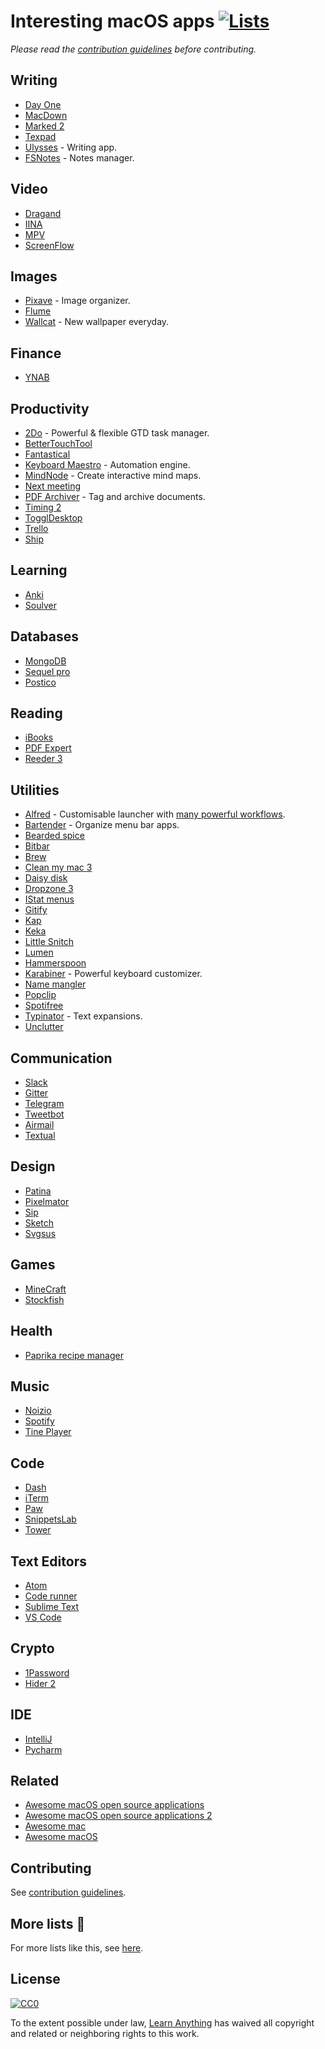 # Interesting macOS apps [![Lists](https://img.shields.io/badge/More%20Lists-📔-blue.svg)](https://github.com/learn-anything/curated-lists#readme)
*Please read the [contribution guidelines](contributing.md#readme) before contributing.*

## Writing
- [Day One](http://dayoneapp.com/)
- [MacDown](https://macdown.uranusjr.com/)
- [Marked 2](http://marked2app.com/)
- [Texpad](https://www.texpad.com/)
- [Ulysses](https://ulyssesapp.com/) - Writing app.
- [FSNotes](https://github.com/glushchenko/fsnotes) - Notes manager.

## Video
- [Dragand](http://dragand.watch/)
- [IINA](https://github.com/lhc70000/iina)
- [MPV](https://mpv.io/)
- [ScreenFlow](https://www.telestream.net/screenflow/overview.htm)

## Images
- [Pixave](http://www.littlehj.com/) - Image organizer.
- [Flume](https://flumeapp.com/)
- [Wallcat](https://beta.wall.cat/) - New wallpaper everyday.

## Finance
- [YNAB](http://classic.youneedabudget.com/download/ynab4)

## Productivity
- [2Do](https://www.2doapp.com/) - Powerful & flexible GTD task manager.
- [BetterTouchTool](https://www.boastr.net/)
- [Fantastical](https://flexibits.com/fantastical)
- [Keyboard Maestro](https://www.keyboardmaestro.com/main/) - Automation engine.
- [MindNode](https://mindnode.com/) - Create interactive mind maps.
- [Next meeting](https://itunes.apple.com/us/app/next-meeting-quickly-see-it-in-your-menu-bar/id1017470484?mt=12)
- [PDF Archiver](https://github.com/JulianKahnert/PDF-Archiver) - Tag and archive documents.
- [Timing 2](https://betalist.com/startups/timing-2)
- [TogglDesktop](https://support.toggl.com/toggl-on-my-desktop/)
- [Trello](https://itunes.apple.com/app/trello/id1278508951?ls=1&mt=12)
- [Ship](https://www.realartists.com)

## Learning
- [Anki](https://apps.ankiweb.net/)
- [Soulver](http://acqualia.com/soulver/)

## Databases
- [MongoDB](https://docs.mongodb.com/manual/tutorial/install-mongodb-on-os-x/)
- [Sequel pro](https://www.sequelpro.com/)
- [Postico](https://eggerapps.at/postico/)

## Reading
- [iBooks](https://www.apple.com/lae/ibooks/)
- [PDF Expert](https://pdfexpert.com/)
- [Reeder 3](http://reederapp.com/mac/)

## Utilities
- [Alfred](https://www.alfredapp.com/) - Customisable launcher with [many powerful workflows](https://github.com/learn-anything/alfred-workflows#amazing-alfred-workflows-).
- [Bartender](https://www.macbartender.com/) - Organize menu bar apps.
- [Bearded spice](https://github.com/beardedspice/beardedspice)
- [Bitbar](https://github.com/matryer/bitbar)
- [Brew](https://brew.sh)
- [Clean my mac 3](https://macpaw.com/cleanmymac)
- [Daisy disk](https://daisydiskapp.com/)
- [Dropzone 3](https://aptonic.com/)
- [IStat menus](https://bjango.com/mac/istatmenus/)
- [Gitify](https://github.com/manosim/gitify)
- [Kap](https://getkap.co/)
- [Keka](http://www.kekaosx.com/en/)
- [Little Snitch](https://www.obdev.at/products/littlesnitch/index.html)
- [Lumen](https://github.com/anishathalye/lumen)
- [Hammerspoon](http://www.hammerspoon.org/)
- [Karabiner](https://pqrs.org/osx/karabiner/) - Powerful keyboard customizer.
- [Name mangler](https://manytricks.com/namemangler/)
- [Popclip](https://pilotmoon.com/popclip/)
- [Spotifree](http://spotifree.gordinskiy.com/)
- [Typinator](http://www.ergonis.com/products/typinator/) - Text expansions.
- [Unclutter](https://unclutterapp.com/)

## Communication
- [Slack](https://slack.com/)
- [Gitter](https://gitter.im/apps)
- [Telegram](https://telegram.org/)
- [Tweetbot](https://tapbots.com/tweetbot/mac/)
- [Airmail](http://airmailapp.com/)
- [Textual](https://www.codeux.com/textual/)

## Design
- [Patina](http://www.patinaapp.com/)
- [Pixelmator](http://www.pixelmator.com/mac/)
- [Sip](http://sipapp.io/)
- [Sketch](https://www.sketchapp.com/)
- [Svgsus](http://www.svgs.us/)

## Games
- [MineCraft](https://minecraft.net/en-us/)
- [Stockfish](https://stockfishchess.org/)

## Health
- [Paprika recipe manager](https://www.paprikaapp.com/)

## Music
- [Noizio](http://noiz.io/)
- [Spotify](https://www.spotify.com/)
- [Tine Player](http://www.catnapgames.com/tiny-player-for-mac/)

## Code
- [Dash](https://kapeli.com/dash)
- [iTerm](https://www.iterm2.com/)
- [Paw](https://paw.cloud/)
- [SnippetsLab](https://www.renfei.org/snippets-lab/)
- [Tower](https://www.git-tower.com/mac/)

## Text Editors
- [Atom](https://atom.io)
- [Code runner](https://coderunnerapp.com/)
- [Sublime Text](https://www.sublimetext.com/)
- [VS Code](https://code.visualstudio.com/)

## Crypto
- [1Password](https://1password.com/)
- [Hider 2](https://macpaw.com/hider)

## IDE
- [IntelliJ](https://www.jetbrains.com/idea/)
- [Pycharm](https://www.jetbrains.com/pycharm/)

## Related
- [Awesome macOS open source applications](https://github.com/serhii-londar/open-source-mac-os-apps#readme)
- [Awesome macOS open source applications 2](https://github.com/jeffreyjackson/mac-apps#readme)
- [Awesome mac](https://github.com/jaywcjlove/awesome-mac#readme)
- [Awesome macOS](https://github.com/iCHAIT/awesome-macOS#readme)

## Contributing
See [contribution guidelines](contributing.md#contribution-guidelines).

## More lists 📝
For more lists like this, see [here](https://github.com/learn-anything/curated-lists#readme).

## License
[![CC0](http://mirrors.creativecommons.org/presskit/buttons/88x31/svg/cc-zero.svg)](https://creativecommons.org/publicdomain/zero/1.0/)

To the extent possible under law, [Learn Anything](https://learn-anything.xyz) has waived all copyright and related or neighboring rights to this work.
